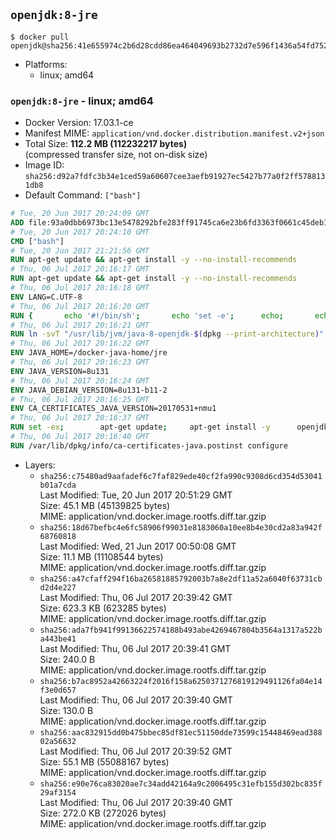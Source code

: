 ## `openjdk:8-jre`

```console
$ docker pull openjdk@sha256:41e655974c2b6d28cdd86ea464049693b2732d7e596f1436a54fd752fe2e7169
```

-	Platforms:
	-	linux; amd64

### `openjdk:8-jre` - linux; amd64

-	Docker Version: 17.03.1-ce
-	Manifest MIME: `application/vnd.docker.distribution.manifest.v2+json`
-	Total Size: **112.2 MB (112232217 bytes)**  
	(compressed transfer size, not on-disk size)
-	Image ID: `sha256:d92a7fdfc3b34e1ced59a60607cee3aefb91927ec5427b77a0f2ff5788131db8`
-	Default Command: `["bash"]`

```dockerfile
# Tue, 20 Jun 2017 20:24:09 GMT
ADD file:93a0dbb6973bc13e5478292bfe283ff91745ca6e23b6fd3363f0661c45deb1ec in / 
# Tue, 20 Jun 2017 20:24:10 GMT
CMD ["bash"]
# Tue, 20 Jun 2017 21:21:56 GMT
RUN apt-get update && apt-get install -y --no-install-recommends 		ca-certificates 		curl 		wget 	&& rm -rf /var/lib/apt/lists/*
# Thu, 06 Jul 2017 20:16:17 GMT
RUN apt-get update && apt-get install -y --no-install-recommends 		bzip2 		unzip 		xz-utils 	&& rm -rf /var/lib/apt/lists/*
# Thu, 06 Jul 2017 20:16:18 GMT
ENV LANG=C.UTF-8
# Thu, 06 Jul 2017 20:16:20 GMT
RUN { 		echo '#!/bin/sh'; 		echo 'set -e'; 		echo; 		echo 'dirname "$(dirname "$(readlink -f "$(which javac || which java)")")"'; 	} > /usr/local/bin/docker-java-home 	&& chmod +x /usr/local/bin/docker-java-home
# Thu, 06 Jul 2017 20:16:21 GMT
RUN ln -svT "/usr/lib/jvm/java-8-openjdk-$(dpkg --print-architecture)" /docker-java-home
# Thu, 06 Jul 2017 20:16:22 GMT
ENV JAVA_HOME=/docker-java-home/jre
# Thu, 06 Jul 2017 20:16:23 GMT
ENV JAVA_VERSION=8u131
# Thu, 06 Jul 2017 20:16:24 GMT
ENV JAVA_DEBIAN_VERSION=8u131-b11-2
# Thu, 06 Jul 2017 20:16:25 GMT
ENV CA_CERTIFICATES_JAVA_VERSION=20170531+nmu1
# Thu, 06 Jul 2017 20:16:37 GMT
RUN set -ex; 		apt-get update; 	apt-get install -y 		openjdk-8-jre-headless="$JAVA_DEBIAN_VERSION" 		ca-certificates-java="$CA_CERTIFICATES_JAVA_VERSION" 	; 	rm -rf /var/lib/apt/lists/*; 		[ "$(readlink -f "$JAVA_HOME")" = "$(docker-java-home)" ]; 		update-alternatives --get-selections | awk -v home="$(readlink -f "$JAVA_HOME")" 'index($3, home) == 1 { $2 = "manual"; print | "update-alternatives --set-selections" }'; 	update-alternatives --query java | grep -q 'Status: manual'
# Thu, 06 Jul 2017 20:16:40 GMT
RUN /var/lib/dpkg/info/ca-certificates-java.postinst configure
```

-	Layers:
	-	`sha256:c75480ad9aafadef6c7faf829ede40cf2fa990c9308d6cd354d53041b01a7cda`  
		Last Modified: Tue, 20 Jun 2017 20:51:29 GMT  
		Size: 45.1 MB (45139825 bytes)  
		MIME: application/vnd.docker.image.rootfs.diff.tar.gzip
	-	`sha256:18d67befbc4e6fc58906f99031e8183060a10ee8b4e30cd2a83a942f68760818`  
		Last Modified: Wed, 21 Jun 2017 00:50:08 GMT  
		Size: 11.1 MB (11108544 bytes)  
		MIME: application/vnd.docker.image.rootfs.diff.tar.gzip
	-	`sha256:a47cfaff294f16ba26581885792003b7a8e2df11a52a6040f63731cbd2d4e227`  
		Last Modified: Thu, 06 Jul 2017 20:39:42 GMT  
		Size: 623.3 KB (623285 bytes)  
		MIME: application/vnd.docker.image.rootfs.diff.tar.gzip
	-	`sha256:ada7fb941f99136622574188b493abe4269467804b3564a1317a522ba443be41`  
		Last Modified: Thu, 06 Jul 2017 20:39:41 GMT  
		Size: 240.0 B  
		MIME: application/vnd.docker.image.rootfs.diff.tar.gzip
	-	`sha256:b7ac8952a42663224f2016f158a6250371276819129491126fa04e14f3e0d657`  
		Last Modified: Thu, 06 Jul 2017 20:39:40 GMT  
		Size: 130.0 B  
		MIME: application/vnd.docker.image.rootfs.diff.tar.gzip
	-	`sha256:aac832915dd0b475bbec85df81ec51150dde73599c15448469ead38802a56632`  
		Last Modified: Thu, 06 Jul 2017 20:39:52 GMT  
		Size: 55.1 MB (55088167 bytes)  
		MIME: application/vnd.docker.image.rootfs.diff.tar.gzip
	-	`sha256:e90e76ca83020ae7c34add42164a9c2006495c31efb155d302bc835f29af3154`  
		Last Modified: Thu, 06 Jul 2017 20:39:40 GMT  
		Size: 272.0 KB (272026 bytes)  
		MIME: application/vnd.docker.image.rootfs.diff.tar.gzip
